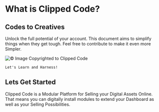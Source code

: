 # What is Clipped Code?

## Codes to Creatives

Unlock the full potential of your account. This document aims to simplify things when they get tough. Feel free to contribute to make it even more Simpler.

![&#xA9; Image Copyrighted to Clipped Code](https://cdn.clippedcode.com/images/docs/docs.png)

`Let's Learn and Harness!`

## Lets Get Started

Clipped Code is a Modular Platform for Selling your Digital Assets Online. That means you can digitally install modules to extend your Dashboard as well as your Selling Possibilities.

